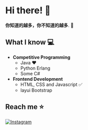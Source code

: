 <!--
**CODINGLFQ/CODINGLFQ** is a ✨ _special_ ✨ repository because its `README.md` (this file) appears on your GitHub profile.

Here are some ideas to get you started:

- 🔭 I’m currently working on ...
- 🌱 I’m currently learning ...
- 👯 I’m looking to collaborate on ...
- 🤔 I’m looking for help with ...
- 💬 Ask me about ...
- 📫 How to reach me: ...
- 😄 Pronouns: ...
- ⚡ Fun fact: ...
## :mortar_board:
-->

# Hi there! 👋

**你知道的越多，你不知道的越多**. 🧠

## What I know :computer:
- **Competitive Programming**
	- Java ❤️
	- Python Erlang
	- Some C#
- **Frontend Development**
	- HTML, CSS and Javascript :white_check_mark:
   	- layui Bootstrap

## Reach me ⭐️
[![Instagram](https://img.shields.io/badge/-@sarthak_bharadwaj-red?style=flat-square&logo=instagram&logoColor=white&link=https://www.instagram.com/reallfq/)](https://www.instagram.com/reallfq/)

